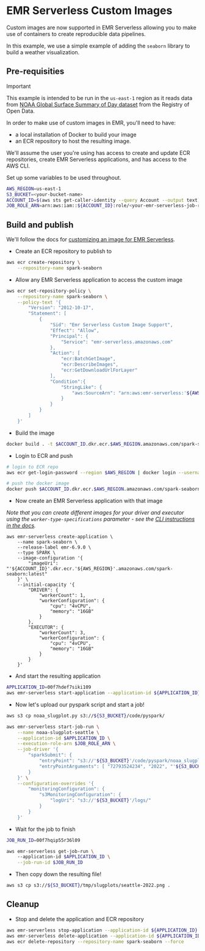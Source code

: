 # EMR Serverless Custom Images

Custom images are now supported in EMR Serverless allowing you to make use of containers to create reproducible data pipelines.

In this example, we use a simple example of adding the `seaborn` library to build a weather visualization.

## Pre-requisities

> [!IMPORTANT]
> This example is intended to be run in the `us-east-1` region as it reads data from [NOAA Global Surface Summary of Day dataset](https://registry.opendata.aws/noaa-gsod/) from the Registry of Open Data.

In order to make use of custom images in EMR, you'll need to have:
- a local installation of Docker to build your image
- an ECR repository to host the resulting image.

We'll assume the user you're using has access to create and update ECR repositories, create EMR Serverless applications, and has access to the AWS CLI.

Set up some variables to be used throughout.

```bash
AWS_REGION=us-east-1
S3_BUCKET=<your-bucket-name>
ACCOUNT_ID=$(aws sts get-caller-identity --query Account --output text)
JOB_ROLE_ARN=arn:aws:iam::${ACCOUNT_ID}:role/<your-emr-serverless-job-role>
```

## Build and publish 

We'll follow the docs for [customizing an image for EMR Serverless](https://docs.aws.amazon.com/emr/latest/EMR-Serverless-UserGuide/application-custom-image.html).

- Create an ECR repository to publish to

```bash
aws ecr create-repository \
    --repository-name spark-seaborn
```

- Allow any EMR Serverless application to access the custom image

```bash
aws ecr set-repository-policy \
    --repository-name spark-seaborn \
    --policy-text '{
        "Version": "2012-10-17",
        "Statement": [
            {
                "Sid": "Emr Serverless Custom Image Support",
                "Effect": "Allow",
                "Principal": {
                    "Service": "emr-serverless.amazonaws.com"
                },
                "Action": [
                    "ecr:BatchGetImage",
                    "ecr:DescribeImages",
                    "ecr:GetDownloadUrlForLayer"
                ],
                "Condition":{
                    "StringLike": {
                        "aws:SourceArn": "arn:aws:emr-serverless:'${AWS_REGION}':'${ACCOUNT_ID}':/applications/*"
                    }
                }
            }
        ]
    }'
```

- Build the image

```bash
docker build . -t $ACCOUNT_ID.dkr.ecr.$AWS_REGION.amazonaws.com/spark-seaborn:latest
```

- Login to ECR and push

```bash
# login to ECR repo
aws ecr get-login-password --region $AWS_REGION | docker login --username AWS --password-stdin $ACCOUNT_ID.dkr.ecr.$AWS_REGION.amazonaws.com

# push the docker image
docker push $ACCOUNT_ID.dkr.ecr.$AWS_REGION.amazonaws.com/spark-seaborn:latest
```

- Now create an EMR Serverless application with that image

_Note that you can create different images for your driver and executor using the `worker-type-specifications` parameter - see the [CLI instructions in the docs](https://docs.aws.amazon.com/emr/latest/EMR-Serverless-UserGuide/application-custom-image.html#create-app)._

```shell
aws emr-serverless create-application \
    --name spark-seaborn \
    --release-label emr-6.9.0 \
    --type SPARK \
    --image-configuration '{
        "imageUri": "'${ACCOUNT_ID}'.dkr.ecr.'${AWS_REGION}'.amazonaws.com/spark-seaborn:latest"
    }' \
    --initial-capacity '{
        "DRIVER": {
            "workerCount": 1,
            "workerConfiguration": {
                "cpu": "4vCPU",
                "memory": "16GB"
            }
        },
        "EXECUTOR": {
            "workerCount": 3,
            "workerConfiguration": {
                "cpu": "4vCPU",
                "memory": "16GB"
            }
        }
    }'
```

- And start the resulting application

```bash
APPLICATION_ID=00f7hdef7siki109
aws emr-serverless start-application --application-id ${APPLICATION_ID}
```

- Now let's upload our pyspark script and start a job!

```bash
aws s3 cp noaa_slugplot.py s3://${S3_BUCKET}/code/pyspark/ 
```

```bash
aws emr-serverless start-job-run \
    --name noaa-slugplot-seattle \
    --application-id $APPLICATION_ID \
    --execution-role-arn $JOB_ROLE_ARN \
    --job-driver '{
        "sparkSubmit": {
            "entryPoint": "s3://'${S3_BUCKET}'/code/pyspark/noaa_slugplot.py",
            "entryPointArguments": [ "72793524234", "2022", "'${S3_BUCKET}'", "tmp/slugplots/seattle-2022.png" ]
        }
    }' \
    --configuration-overrides '{
        "monitoringConfiguration": {
            "s3MonitoringConfiguration": {
                "logUri": "s3://'${S3_BUCKET}'/logs/"
            }
        }
    }'
```

- Wait for the job to finish

```bash
JOB_RUN_ID=00f7hqip55r36l09

aws emr-serverless get-job-run \  
    --application-id $APPLICATION_ID \
    --job-run-id $JOB_RUN_ID
```

- Then copy down the resulting file!

```bash
aws s3 cp s3://${S3_BUCKET}/tmp/slugplots/seattle-2022.png .
```

## Cleanup

- Stop and delete the application and ECR repository

```bash
aws emr-serverless stop-application --application-id ${APPLICATION_ID}
aws emr-serverless delete-application --application-id ${APPLICATION_ID}
aws ecr delete-repository --repository-name spark-seaborn --force
```
